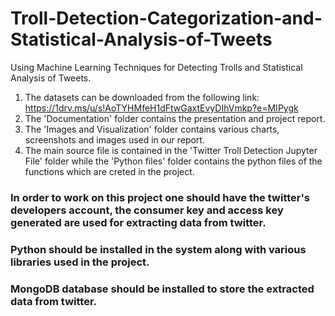 # Troll-Detection-Categorization-and-Statistical-Analysis-of-Tweets
Using Machine Learning Techniques for Detecting Trolls and Statistical Analysis of Tweets.

1. The datasets can be downloaded from the following link:
   https://1drv.ms/u/s!AoTYHMfeH1dFtwGaxtEvyDIhVmkp?e=MIPygk
2. The 'Documentation' folder contains the presentation and project report.
3. The 'Images and Visualization' folder contains various charts, screenshots and images used in our report.
4. The main source file is contained in the 'Twitter Troll Detection Jupyter File' folder while the 'Python files' folder contains 
   the python files of the functions which are creted in the project. 
   
<h3>In order to work on this project one should have the twitter's developers account, the consumer key and access key generated are used for extracting data from twitter.

<h3>Python should be installed in the system along with various libraries used in the project.

<h3>MongoDB database should be installed to store the extracted data from twitter.
